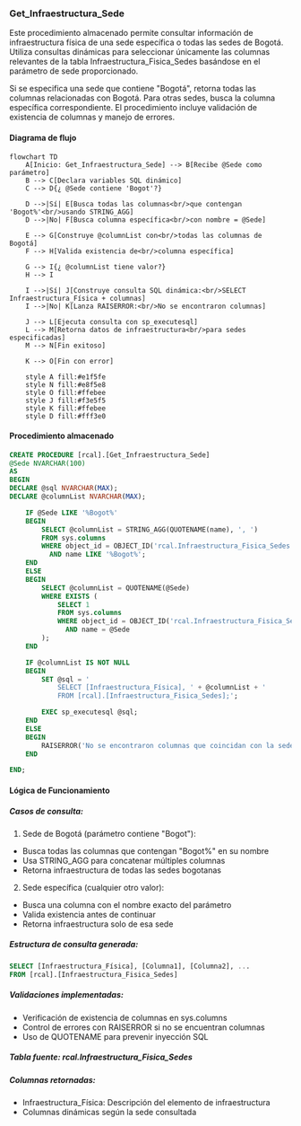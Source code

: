 ### Get_Infraestructura_Sede

Este procedimiento almacenado permite consultar información de infraestructura física de una sede específica o todas las sedes de Bogotá. Utiliza consultas dinámicas para seleccionar únicamente las columnas relevantes de la tabla Infraestructura_Fisica_Sedes basándose en el parámetro de sede proporcionado.

Si se especifica una sede que contiene "Bogotá", retorna todas las columnas relacionadas con Bogotá. Para otras sedes, busca la columna específica correspondiente. El procedimiento incluye validación de existencia de columnas y manejo de errores.

#### Diagrama de flujo

```mermaid
flowchart TD
    A[Inicio: Get_Infraestructura_Sede] --> B[Recibe @Sede como parámetro]
    B --> C[Declara variables SQL dinámico]
    C --> D{¿ @Sede contiene 'Bogot'?}
    
    D -->|Sí| E[Busca todas las columnas<br/>que contengan 'Bogot%'<br/>usando STRING_AGG]
    D -->|No| F[Busca columna específica<br/>con nombre = @Sede]
    
    E --> G[Construye @columnList con<br/>todas las columnas de Bogotá]
    F --> H[Valida existencia de<br/>columna específica]
    
    G --> I{¿ @columnList tiene valor?}
    H --> I
    
    I -->|Sí| J[Construye consulta SQL dinámica:<br/>SELECT Infraestructura_Física + columnas]
    I -->|No| K[Lanza RAISERROR:<br/>No se encontraron columnas]
    
    J --> L[Ejecuta consulta con sp_executesql]
    L --> M[Retorna datos de infraestructura<br/>para sedes especificadas]
    M --> N[Fin exitoso]
    
    K --> O[Fin con error]
    
    style A fill:#e1f5fe
    style N fill:#e8f5e8
    style O fill:#ffebee
    style J fill:#f3e5f5
    style K fill:#ffebee
    style D fill:#fff3e0
```

#### Procedimiento almacenado

```sql
CREATE PROCEDURE [rcal].[Get_Infraestructura_Sede]
@Sede NVARCHAR(100)
AS
BEGIN
DECLARE @sql NVARCHAR(MAX);
DECLARE @columnList NVARCHAR(MAX);

    IF @Sede LIKE '%Bogot%'
    BEGIN
        SELECT @columnList = STRING_AGG(QUOTENAME(name), ', ')
        FROM sys.columns
        WHERE object_id = OBJECT_ID('rcal.Infraestructura_Fisica_Sedes')
          AND name LIKE '%Bogot%';
    END
    ELSE
    BEGIN
        SELECT @columnList = QUOTENAME(@Sede)
        WHERE EXISTS (
            SELECT 1
            FROM sys.columns
            WHERE object_id = OBJECT_ID('rcal.Infraestructura_Fisica_Sedes')
              AND name = @Sede
        );
    END

    IF @columnList IS NOT NULL
    BEGIN
        SET @sql = '
            SELECT [Infraestructura_Física], ' + @columnList + '
            FROM [rcal].[Infraestructura_Fisica_Sedes];';

        EXEC sp_executesql @sql;
    END
    ELSE
    BEGIN
        RAISERROR('No se encontraron columnas que coincidan con la sede especificada.', 16, 1);
    END

END;
```
#### Lógica de Funcionamiento
##### Casos de consulta:

1. Sede de Bogotá (parámetro contiene "Bogot"):

- Busca todas las columnas que contengan "Bogot%" en su nombre
- Usa STRING_AGG para concatenar múltiples columnas
- Retorna infraestructura de todas las sedes bogotanas


2. Sede específica (cualquier otro valor):

- Busca una columna con el nombre exacto del parámetro
- Valida existencia antes de continuar
- Retorna infraestructura solo de esa sede

##### Estructura de consulta generada:
```sql
SELECT [Infraestructura_Física], [Columna1], [Columna2], ...
FROM [rcal].[Infraestructura_Fisica_Sedes]
```

##### Validaciones implementadas:

- Verificación de existencia de columnas en sys.columns
- Control de errores con RAISERROR si no se encuentran columnas
- Uso de QUOTENAME para prevenir inyección SQL

##### Tabla fuente: rcal.Infraestructura_Fisica_Sedes

##### Columnas retornadas:

- Infraestructura_Física: Descripción del elemento de infraestructura
- Columnas dinámicas según la sede consultada
